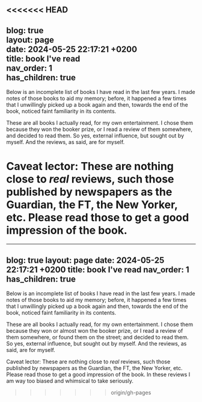 <<<<<<< HEAD
---  
blog: true  
layout: page  
date: 2024-05-25 22:17:21 +0200  
title: book I've read  
nav_order: 1  
has_children: true  
---  
  
Below is an incomplete list of books I have read in the last few years. I made notes of those books to aid my memory; before, it happened a few times that I unwillingly picked up a book again and then, towards the end of the book, noticed faint familiarity in its contents.   
  
These are all books I actually read, for my own entertainment.  I chose them because they won the booker prize, or I read a review of them somewhere, and decided to read them.  So yes, external influence, but sought out by myself.  And the reviews, as said, are for myself.  
  
Caveat lector: These are nothing close to _real_ reviews, such those published by newspapers as the Guardian, the FT, the New Yorker, etc.  Please read those to get a good impression of the book.  
=======
---
blog: true
layout: page
date: 2024-05-25 22:17:21 +0200
title: book I've read
nav_order: 1
has_children: true
---
  
Below is an incomplete list of books I have read in the last few years. I made notes of those books to aid my memory; before, it happened a few times that I unwillingly picked up a book again and then, towards the end of the book, noticed faint familiarity in its contents.   
  
These are all books I actually read, for my own entertainment.  I chose them because they won or almost won the booker prize, or I read a review of them somewhere, or found them on the street; and decided to read them.  So yes, external influence, but sought out by myself.  And the reviews, as said, are for myself.  
  
Caveat lector: These are nothing close to _real_ reviews, such those published by newspapers as the Guardian, the FT, the New Yorker, etc.  Please read those to get a good impression of the book.  In these reviews I am way too biased and whimsical to take seriously.  
>>>>>>> origin/gh-pages
